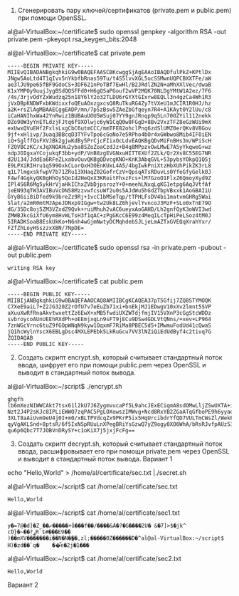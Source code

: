 1. Сгенерировать пару ключей/сертификатов (private.pem и public.pem) при помощи OpenSSL.

al@al-VirtualBox:~/certificate$ sudo openssl genpkey -algorithm RSA -out private.pem -pkeyopt rsa_keygen_bits:2048

al@al-VirtualBox:~/certificate$ cat private.pem 
````
-----BEGIN PRIVATE KEY-----
MIIEvQIBADANBgkqhkiG9w0BAQEFAASCBKcwggSjAgEAAoIBAQDfulPkZ+KPtlDx
JNgw5AoLtd4T1qIvv5nYkbfbRnas59Tu/t4S5lvvXGL5ucSSMwnUQPCBXXTFe/aW
ae3lJU9pe65fBF9GdoCS+3DF621nPoTBf7EwHl/B2JRdlZN2N+aMhXXlVec/dwaB
K1xYMPOy9uujJygBSdQQSFFd0+H6gQSaPGouf2wVP2MQK70NLDgYMtW1A2ez/7F6
/4s/3rjvOdYZxWudzq25n18Y6lY2o32TLDU6rGYXtGIxrw8EQLl3n4gzCa4Wh1R3
jVxDBpKNDWFxbKWdixxfoQEuAOxzgxcsQ8RuTkuRG4Zy7tVXeU1mJCIR1R0HJ/hz
a2K+rsZlAgMBAAECggEADP/mn/7pSzBsw5ZAeZbGfqeyn7R4+A1KAyt0Y2lUu/c8
iCaHANIhxWa42YnRwiz1BUBAuUOU5WSuj07YY9gnJRnqp9q5Ln70OZYil112nekk
DZo90W3yYnETLdzjFJtq6f9XOlwjc6yW1CqQ0w8FGgD+8Bv2VxzTFZ8eGzWUi9mX
exUwxQVuEHf2FxlsLxgCbC6utmCCC/mmTFE82ohclPnq6zdSlUMZ0erQKv8V8Gov
9jf+xHlivp/3uaq3BBcqD3TYFvTpo6cGoNo7e5RPho4bOr4xGWbwo8Mib4IF0iEN
iQ+SglffQsFXVJBk2gjwKdBy5PrCjcFIixOcLdvEAQKBgQDvMiFnBHs3m/WPiScH
FZOVBCzKC/xJqXNOAHu2yba8SZoZoaCzdJz+B4q8MPpzvOwLMwE7A5yYkqweG+wz
ndpJOIgxaYCojukqF3bb+ydP/VnB8zgEVGNxuHITTEXUf2ZLk/Qr2Xs8C55EG7NR
d2U134/JddEa6RFeZLxabvOuvQKBgQDvcgKNO+KnK3AbqGVL+53pybsYOkpQ1Q5j
E9LPXiRIHru1q599OxkCLorQxH3OEnKUxL4A5/4bgIwkPniXtzHbXUhPikZK3rL8
q1L7lmgxskfwpV7b71ZRu13XHaqZ02GofrCzV+QpsqATsRDuvLs0YfeGfyGelk0J
F4wf4GgkyQKBgHhOy5QoId2HeQxX3KRoitFhxzFcs+lM7GzoO1FlxZ6QmoyXyd9Z
IPl4S6R6Mg5ykHrVjaHkIChxZVbDjpsrozY+0+meehLNxqLgKG1etpg6AqJVtfAf
jeEN93qTW3AVIBuVcDN58MzzvwfcsuWf2u0s5AJdWu5hGdZTbpVBxxk1AoGBAIiU
GYyB6ii8iDfed9k9breZz9Rj+1vcC1bMSeTqp/tTPHLFsDV4bi1matvmGHRg5Wai
Slat/a2mR0mtMJApeJDNxp9IGgw+tw2Uk8LZ6hjevlYvncoJ3MzF+SLo0xTnE79O
dG/35Dc8oj5ZM3VZxdZ9Qvk+ruiMhuh2vAC6ueyxAoGAHD/Lh2gnfQyK3oWVI3wd
ZMWBJkcGiXfU6ym8HvWLTsH3f1qAC+zPgGKcC6E99z4MeqILcTpHiPeLSoz4tM0J
5IRADKSoaB8EskUkKo+N6nh4wGjmNwtyDCMqhdebSJLjeLmAZTxGVEQqXrahYxr/
FZfZhLoyHSszzxXBN/7NpDE=
-----END PRIVATE KEY-----
````
al@al-VirtualBox:~/certificate$ sudo openssl rsa -in private.pem -pubout -out public.pem 
````
writing RSA key
````
al@al-VirtualBox:~/certificate$ cat public.pem 
````
-----BEGIN PUBLIC KEY-----
MIIBIjANBgkqhkiG9w0BAQEFAAOCAQ8AMIIBCgKCAQEA37pT5Gfij7ZQ8STYMOQK
C7XeE9aiL7+Z2JG320Z2rOfU7v7eEuZb71xi+bnEkjMJ1EDwgV10xXv2lmnt5SVP
aXuuXwRfRnaAkvtwxettZz6EwX+xMB5fwdiUXZWTdjfmjIV15VXnP3cGgStcWDDz
svbroycoAUnUEEhRXdPh+oEEmjxqLn9sFT9jECu9DSw4GDLVtQNns/+xev+LP964
7znWGcVrnc6tuZ9fGOpWNqN9kyw1OqxmF7RiMa8PBEC5d5+IMwmuFodUd41cQwaS
jQ1hcWylnYscX6EBLgDsc4MXLEPEbk5LkRuGcu7VV3lNZiQiEdUdByf4c2tivq7G
ZQIDAQAB
-----END PUBLIC KEY-----
````
2. Создать скрипт encrypt.sh, который считывает стандартный поток ввода, шифрует его при помощи public.pem через OpenSSL и выводит в стандартный поток вывода.

al@al-VirtualBox:~/script$ ./encrypt.sh 
````
ghgfh
lb6mXezNIWWCAkt7tsx61l2kU7J6ZygmvucaPf5L9ahcJExECiqmA8sdOMwLljZSwUXTA+iNScWY
Nzt2J4P2sKJc8IPLiEWWO7zqPAC5PgLOXowszIMWvg+Ncd8RxYB2ZGaATqGfboPE9h6yyaqJfrJu
3XLT8aAiUvm9eU4j0I+m0/xBLTPVdcqZx9PKrP5ix5HqUrcibdrYfQD7VULTmCWsZl/WekFjPBgm
qyVgAKLSnd+8ptsR/6f5IxNSpRUuLnXPegBRiYsGzwQ7yZ9ogy0XO6WhA/bRsRJvfpAUz53Mhqs4
qu6p6Qbc7T7JOBVnDRySY+c1oKiX7j5jxjFcFg==
````
3. Создать скрипт decrypt.sh, который считывает стандартный поток ввода, расшифровывает его при помощи private.pem через OpenSSL и выводит в стандартный поток вывода.
Вариант 1

echo "Hello,World" > /home/al/certificate/sec.txt |./secret.sh

al@al-VirtualBox:~/script$ cat /home/al/certificate/sec.txt
````
Hello,World
````
al@al-VirtualBox:~/script$ cat /home/al/certificate/sec1.txt
````
y�=7@�d]�Z_��ޗ�����+ů���f��/����&Ă�?�G����2U� &�7]>$�jk^
cƊ}�~��?ړR`ȶ#���E9��
)��mXV�������i��N�N�̼��,zl;�����0Z������D�^al@al-VirtualBox:~/script$ H)�zd��`q�	��͋e�2j�1���
````
al@al-VirtualBox:~/script$ cat /home/al/certificate/sec2.txt
````
Hello,World
````
Вариант 2
